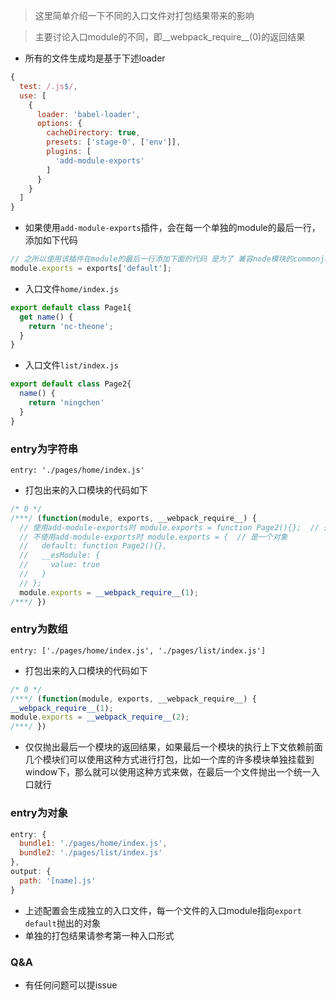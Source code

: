
> 这里简单介绍一下不同的入口文件对打包结果带来的影响

> 主要讨论入口module的不同，即__webpack_require__(0)的返回结果

- 所有的文件生成均是基于下述loader

```javascript
{
  test: /.js$/,
  use: [
    {
      loader: 'babel-loader',
      options: {
        cacheDirectory: true,
        presets: ['stage-0', ['env']],
        plugins: [
          'add-module-exports'
        ]
      }
    }
  ]
}
```

- 如果使用`add-module-exports`插件，会在每一个单独的module的最后一行，添加如下代码

```javascript
// 之所以使用该插件在module的最后一行添加下面的代码 是为了 兼容node模块的commonjs规范
module.exports = exports['default'];
```

- 入口文件`home/index.js`

```jsx
export default class Page1{
  get name() {
    return 'nc-theone';
  }
}
```

- 入口文件`list/index.js`

```jsx
export default class Page2{
  name() {
    return 'ningchen'
  }
}
```

### entry为字符串

```
entry: './pages/home/index.js'
```

- 打包出来的入口模块的代码如下

```javascript
/* 0 */
/***/ (function(module, exports, __webpack_require__) {
  // 使用add-module-exports时 module.exports = function Page2(){};  // 是一个函数
  // 不使用add-module-exports时 module.exports = {  // 是一个对象
  //   default: function Page2(){},
  //   __esModule: {
  //     value: true
  //   }
  // };
  module.exports = __webpack_require__(1);
/***/ })
```


### entry为数组

```
entry: ['./pages/home/index.js', './pages/list/index.js']
```

- 打包出来的入口模块的代码如下

```javascript
/* 0 */
/***/ (function(module, exports, __webpack_require__) {
__webpack_require__(1);
module.exports = __webpack_require__(2);
/***/ })
```
- 仅仅抛出最后一个模块的返回结果，如果最后一个模块的执行上下文依赖前面几个模块们可以使用这种方式进行打包，比如一个库的许多模块单独挂载到window下，那么就可以使用这种方式来做，在最后一个文件抛出一个统一入口就行

### entry为对象

```javascript
entry: {
  bundle1: './pages/home/index.js',
  bundle2: './pages/list/index.js'
},
output: {
  path: '[name].js'
}
```

- 上述配置会生成独立的入口文件，每一个文件的入口module指向`export default`抛出的对象
- 单独的打包结果请参考第一种入口形式

### Q&A

- 有任何问题可以提issue
